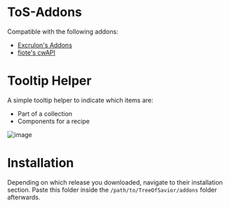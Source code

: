 # ToS-Addons
Compatible with the following addons:
* [Excrulon's Addons](https://github.com/Excrulon/Tree-of-Savior-Lua-Mods)
* [fiote's cwAPI](https://github.com/fiote/treeofsavior-addons)



# Tooltip Helper

A simple tooltip helper to indicate which items are:
* Part of a collection
* Components for a recipe

![image](https://cloud.githubusercontent.com/assets/19189593/15157524/9f211206-171e-11e6-88fb-f17a9962b06f.png)

<h1>Installation</h1>

Depending on which release you downloaded, navigate to their installation section. Paste this folder inside the `/path/to/TreeOfSavior/addons` folder afterwards.





